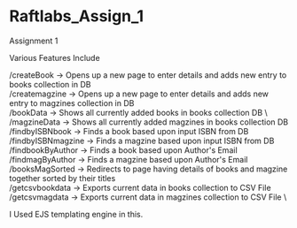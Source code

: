 # Raftlabs_Assign_1

Assignment 1

Various Features Include 

/createBook -> Opens up a new page to enter details and adds new entry to books collection in DB \
/createmagzine ->  Opens up a new page to enter details and adds new entry to magzines collection in DB \
/bookData -> Shows all currently added books in books collection DB \ 
/magzineData -> Shows all currently added magzines in books collection DB \
/findbyISBNbook -> Finds a book based upon input ISBN from DB \
/findbyISBNmagzine -> Finds a magzine based upon input ISBN from DB \
/findbookByAuthor -> Finds a book based upon Author's Email \
/findmagByAuthor -> Finds a magzine based upon Author's Email \
/booksMagSorted -> Redirects to page having details of books and magzine together sorted by their titles \
/getcsvbookdata -> Exports current data in books collection to CSV File \
/getcsvmagdata -> Exports current data in magzines collection to CSV File \

I Used EJS templating engine in this.

